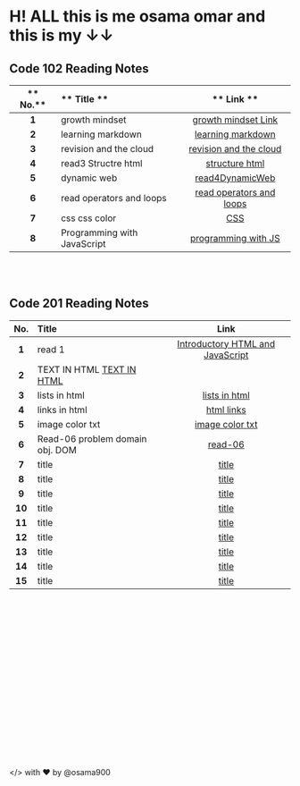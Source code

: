 # H! ALL this is me osama omar and this is my &#8595;&#8595;

## Code 102 Reading Notes

| ** No.** | ** Title **                 |                                            ** Link **                                            |
| :------: | :-------------------------- | :----------------------------------------------------------------------------------------------: |
|  **1**   | growth mindset              |         [growth mindset Link](https://osama900.github.io/reading-notes/growth%20mindset)         |
|  **2**   | learning markdown           |        [learning markdown](https://osama900.github.io/reading-notes/Learning%20Markdown)         |
|  **3**   | revision and the cloud      | [revision and the cloud](https://osama900.github.io/reading-notes/Revisions%20and%20the%20Cloud) |
|  **4**   | read3 Structre html         |          [structure html](https://osama900.github.io/reading-notes/read3StructureHtml)           |
|  **5**   | dynamic web                 |           [read4DynamicWeb](https://osama900.github.io/reading-notes/read4DynamicWeb)            |
|  **6**   | read operators and loops    |      [read operators and loops](https://osama900.github.io/reading-notes/read%20operators)       |
|  **7**   | css css color               |               [CSS](https://osama900.github.io/reading-notes/design%20with%20css)                |
|  **8**   | Programming with JavaScript |      [programming with JS](https://osama900.github.io/reading-notes/read%207programmingJS)       |

<br>
<br>

## Code 201 Reading Notes

| **No.** | **Title**                                                                                       |                                         **Link**                                          |
| :-----: | :---------------------------------------------------------------------------------------------- | :---------------------------------------------------------------------------------------: |
|  **1**  | read 1                                                                                          | [Introductory HTML and JavaScript](https://osama900.github.io/reading-notes/level2/read1) |
|  **2**  | TEXT IN HTML [TEXT IN HTML](https://osama900.github.io/reading-notes/level2/class%202/class-02) |
|  **3**  | lists in html                                                                                   |     [lists in html](https://osama900.github.io/reading-notes/level2/class-03/read-03)     |
|  **4**  | links in html                                                                                   |      [html links](https://osama900.github.io/reading-notes/level2/class-04/read-04)       |
|  **5**  | image color txt                                                                                 |    [image color txt](https://osama900.github.io/reading-notes/level2/class-05/read-05)    |
|  **6**  | Read-06 problem domain obj. DOM                                                                 |                                        [read-06]()                                        |
|  **7**  | title                                                                                           |                                        [title](#)                                         |
|  **8**  | title                                                                                           |                                        [title](#)                                         |
|  **9**  | title                                                                                           |                                        [title](#)                                         |
| **10**  | title                                                                                           |                                        [title](#)                                         |
| **11**  | title                                                                                           |                                        [title](#)                                         |
| **12**  | title                                                                                           |                                        [title](#)                                         |
| **13**  | title                                                                                           |                                        [title](#)                                         |
| **14**  | title                                                                                           |                                        [title](#)                                         |
| **15**  | title                                                                                           |                                        [title](#)                                         |

<br>

<br>

<br>

<br>
<br>
<br>
<br>
<br>
<br><br>

<br>

<br>
<br>
<br>
<br>
<br>
<br>

</> with ❤️ by @osama900
